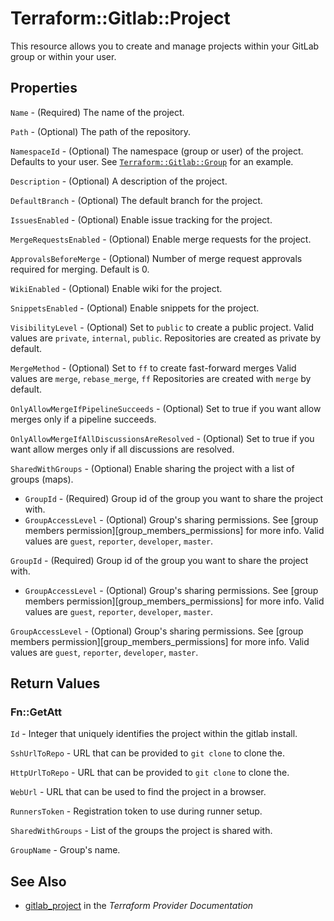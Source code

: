 # Terraform::Gitlab::Project

This resource allows you to create and manage projects within your
GitLab group or within your user.

## Properties

`Name` - (Required) The name of the project.

`Path` - (Optional) The path of the repository.

`NamespaceId` - (Optional) The namespace (group or user) of the project. Defaults to your user.
See [`Terraform::Gitlab::Group`](group.html) for an example.

`Description` - (Optional) A description of the project.

`DefaultBranch` - (Optional) The default branch for the project.

`IssuesEnabled` - (Optional) Enable issue tracking for the project.

`MergeRequestsEnabled` - (Optional) Enable merge requests for the project.

`ApprovalsBeforeMerge` - (Optional) Number of merge request approvals required for merging. Default is 0.

`WikiEnabled` - (Optional) Enable wiki for the project.

`SnippetsEnabled` - (Optional) Enable snippets for the project.

`VisibilityLevel` - (Optional) Set to `public` to create a public project.
Valid values are `private`, `internal`, `public`.
Repositories are created as private by default.

`MergeMethod` - (Optional) Set to `ff` to create fast-forward merges
Valid values are `merge`, `rebase_merge`, `ff`
Repositories are created with `merge` by default.

`OnlyAllowMergeIfPipelineSucceeds` - (Optional) Set to true if you want allow merges only if a pipeline succeeds.

`OnlyAllowMergeIfAllDiscussionsAreResolved` - (Optional) Set to true if you want allow merges only if all discussions are resolved.

`SharedWithGroups` - (Optional) Enable sharing the project with a list of groups (maps).
* `GroupId` - (Required) Group id of the group you want to share the project with.
* `GroupAccessLevel` - (Optional) Group's sharing permissions. See [group members permission][group_members_permissions] for more info.
Valid values are `guest`, `reporter`, `developer`, `master`.

`GroupId` - (Required) Group id of the group you want to share the project with.
* `GroupAccessLevel` - (Optional) Group's sharing permissions. See [group members permission][group_members_permissions] for more info.
Valid values are `guest`, `reporter`, `developer`, `master`.

`GroupAccessLevel` - (Optional) Group's sharing permissions. See [group members permission][group_members_permissions] for more info.
Valid values are `guest`, `reporter`, `developer`, `master`.


## Return Values

### Fn::GetAtt

`Id` - Integer that uniquely identifies the project within the gitlab install.

`SshUrlToRepo` - URL that can be provided to `git clone` to clone the.

`HttpUrlToRepo` - URL that can be provided to `git clone` to clone the.

`WebUrl` - URL that can be used to find the project in a browser.

`RunnersToken` - Registration token to use during runner setup.

`SharedWithGroups` - List of the groups the project is shared with.

`GroupName` - Group's name.

## See Also

* [gitlab_project](https://www.terraform.io/docs/providers/gitlab/r/project.html) in the _Terraform Provider Documentation_
